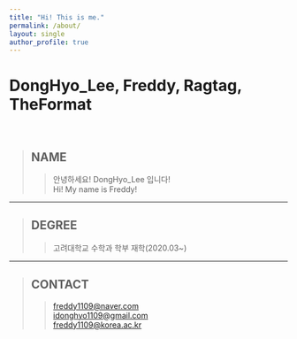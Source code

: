 ```yaml
---
title: "Hi! This is me."
permalink: /about/
layout: single
author_profile: true
---
```


# DongHyo_Lee, Freddy, Ragtag, TheFormat

<br/>

> ## NAME
>> 안녕하세요! DongHyo_Lee 입니다!
>> <br/>
>> Hi! My name is Freddy!

* * *

> ## DEGREE
>> 고려대학교 수학과 학부 재학(2020.03~)

* * *

> ## CONTACT
>> freddy1109@naver.com
>> <br/>
>> idonghyo1109@gmail.com
>> <br/>
>> freddy1109@korea.ac.kr
